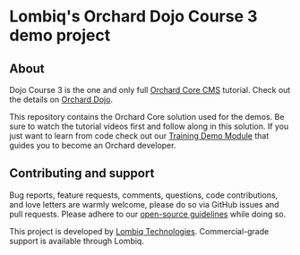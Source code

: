 # Lombiq's Orchard Dojo Course 3 demo project



## About

Dojo Course 3 is the one and only full [Orchard Core CMS](https://www.orchardcore.net/) tutorial. Check out the details on [Orchard Dojo](https://orcharddojo.net/orchard-training/dojo-course-3-the-full-orchard-core-tutorial).

This repository contains the Orchard Core solution used for the demos. Be sure to watch the tutorial videos first and follow along in this solution. If you just want to learn from code check out our [Training Demo Module](https://github.com/Lombiq/Orchard-Training-Demo-Module) that guides you to become an Orchard developer.


## Contributing and support

Bug reports, feature requests, comments, questions, code contributions, and love letters are warmly welcome, please do so via GitHub issues and pull requests. Please adhere to our [open-source guidelines](https://lombiq.com/open-source-guidelines) while doing so.

This project is developed by [Lombiq Technologies](https://lombiq.com/). Commercial-grade support is available through Lombiq.